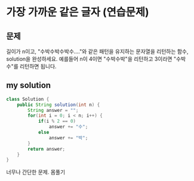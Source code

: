 # 가장 가까운 같은 글자 (연습문제)

## 문제
길이가 n이고, "수박수박수박수...."와 같은 패턴을 유지하는 문자열을 리턴하는 함수, solution을 완성하세요. 예를들어 n이 4이면 "수박수박"을 리턴하고 3이라면 "수박수"를 리턴하면 됩니다.

## my solution
```java
class Solution {
    public String solution(int n) {
        String answer = "";
        for(int i = 0; i < n; i++) {
            if(i % 2 == 0) 
                answer += "수";
            else 
                answer += "박";
        }
        return answer;
    }
}
```
너무나 간단한 문제. 몸풀기
